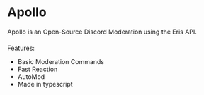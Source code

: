 # Apollo 
Apollo is an Open-Source Discord Moderation using the Eris API.

####
Features:
 - Basic Moderation Commands
 - Fast Reaction
 - AutoMod
 - Made in typescript
